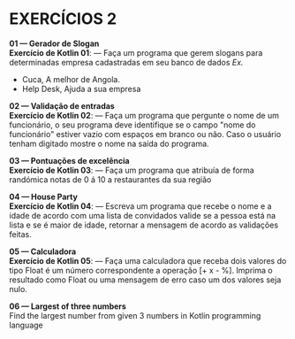 # EXERCÍCIOS 2 #


**01 — Gerador de Slogan**</br>
**Exercício de Kotlin 01**: — Faça um programa que gerem slogans para determinadas empresa cadastradas em seu banco de dados
*Ex.*

- Cuca, A melhor de Angola.
- Help Desk, Ajuda a sua empresa


**02 — Validação de entradas**</br>
**Exercício de Kotlin 02**: — Faça um programa que pergunte o nome de um funcionário, o seu programa deve identifique se
o campo "nome do funcionário" estiver vazio com espaços em branco ou não. Caso o usuário tenham digitado mostre o 
nome na saída do programa.


**03 — Pontuações de excelência**</br>
**Exercício de Kotlin 03**: — Faça um programa que atribuía de forma randómica notas de 0 á 10 a restaurantes da sua 
região


**04 — House Party**</br>
**Exercício de Kotlin 04**: — Escreva um programa que recebe o nome e a idade de acordo com uma lista de convidados
valide se a pessoa está na lista e se é maior de idade, retornar a mensagem de acordo as validações feitas.


**05 — Calculadora**</br>
**Exercício de Kotlin 05**: — Faça uma calculadora que receba dois valores do tipo Float é um número correspondente a 
operação [+  x  -  %].
Imprima o resultado como Float ou uma mensagem de erro caso um dos valores seja nulo.


**06 — Largest of three numbers**</br>
Find the largest number from given 3 numbers in Kotlin programming language

